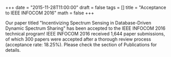 +++
date = "2015-11-28T11:00:00"
draft = false
tags = []
title = "Acceptance to IEEE INFOCOM 2016"
math = false
+++

Our paper titled "Incentivizing Spectrum Sensing in Database-Driven Dynamic Spectrum Sharing" has been accepted to the IEEE INFOCOM 2016 technical program! IEEE INFOCOM 2016 received 1,644 paper submissions, of which 300 papers were accepted after a thorough review process (acceptance rate: 18.25%). Please check the section of Publications for details.

